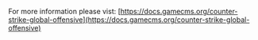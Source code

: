 For more information please vist: [https://docs.gamecms.org/counter-strike-global-offensive](https://docs.gamecms.org/counter-strike-global-offensive)
